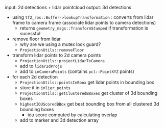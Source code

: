 
input: 2d detections + lidar pointcloud
output: 3d detections

- using `tf2_ros::Buffer->lookupTransformation` : converts from lidar frame to camera frame (associate lidar points to camera detections)
	- returns `geometry_msgs::TransformStamped` if transformation is sucessful
- remove floor from lidar
	- why are we using a mutex lock guard?
	- `ProjectionUtils::removeFloor`
- transform lidar points to 2d camera points
	- `ProjectionUtils::projectLidarToCamera`
	- add to `lidar2dProjs`
	- add to `inCameraPoints` (contains `pcl::PointXYZ` points)
- for each 2d detection
	- `ProjectionUtils::pointsInBbox` get lidar points in bounding box
	- store it in `inlier_points`
	- `ProjectionUtils::getClusteredBBoxes` get cluster of 3d bounding boxes
	- `highestIOUScoredBBox` get best bounding box from all clustered 3d bounding boxes
		- iou score computed by calculating overlap
	- add to marker and 3d detection array